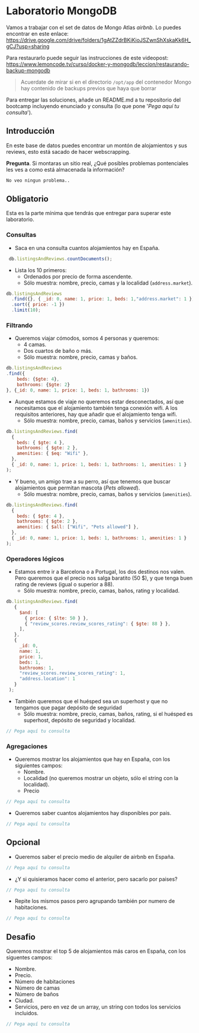 # Laboratorio MongoDB

Vamos a trabajar con el set de datos de Mongo Atlas _airbnb_. Lo puedes encontrar en este enlace: https://drive.google.com/drive/folders/1gAtZZdrBKiKioJSZwnShXskaKk6H_gCJ?usp=sharing

Para restaurarlo puede seguir las instrucciones de este videopost:
https://www.lemoncode.tv/curso/docker-y-mongodb/leccion/restaurando-backup-mongodb

> Acuerdate de mirar si en el directorio `/opt/app` del contenedor Mongo hay contenido de backups previos que haya que borrar

Para entregar las soluciones, añade un README.md a tu repositorio del bootcamp incluyendo enunciado y consulta (lo que pone '_Pega aquí tu consulta_').

## Introducción

En este base de datos puedes encontrar un montón de alojamientos y sus reviews, esto está sacado de hacer webscrapping.

**Pregunta**. Si montaras un sitio real, ¿Qué posibles problemas pontenciales les ves a como está almacenada la información?

```md
No veo ningun problema..

```

## Obligatorio

Esta es la parte mínima que tendrás que entregar para superar este laboratorio.

### Consultas

- Saca en una consulta cuantos alojamientos hay en España.

```js
 db.listingsAndReviews.countDocuments();
```

- Lista los 10 primeros:
  - Ordenados por precio de forma ascendente.
  - Sólo muestra: nombre, precio, camas y la localidad (`address.market`).

```js
db.listingsAndReviews
  .find({}, { _id: 0, name: 1, price: 1, beds: 1,"address.market": 1 })
  .sort({ price: -1 })
  .limit(10);
```

### Filtrando

- Queremos viajar cómodos, somos 4 personas y queremos:
  - 4 camas.
  - Dos cuartos de baño o más.
  - Sólo muestra: nombre, precio, camas y baños.

```js
db.listingsAndReviews
.find({
    beds: {$gte: 4},
    bathrooms: {$gte: 2}
}, {_id: 0, name: 1, price: 1, beds: 1, bathrooms: 1})
```

- Aunque estamos de viaje no queremos estar desconectados, así que necesitamos que el alojamiento también tenga conexión wifi. A los requisitos anteriores, hay que añadir que el alojamiento tenga wifi.
  - Sólo muestra: nombre, precio, camas, baños y servicios (`amenities`).

```js
db.listingsAndReviews.find(
  {
    beds: { $gte: 4 },
    bathrooms: { $gte: 2 },
    amenities: { $eq: "Wifi" },
  },
  { _id: 0, name: 1, price: 1, beds: 1, bathrooms: 1, amenities: 1 }
);

```

- Y bueno, un amigo trae a su perro, así que tenemos que buscar alojamientos que permitan mascota (_Pets allowed_).
  - Sólo muestra: nombre, precio, camas, baños y servicios (`amenities`).

```js
db.listingsAndReviews.find(
  {
    beds: { $gte: 4 },
    bathrooms: { $gte: 2 },
    amenities: { $all: ["Wifi", "Pets allowed"] },
  },
  { _id: 0, name: 1, price: 1, beds: 1, bathrooms: 1, amenities: 1 }
);
```

### Operadores lógicos

- Estamos entre ir a Barcelona o a Portugal, los dos destinos nos valen. Pero queremos que el precio nos salga baratito (50 $), y que tenga buen rating de reviews (igual o superior a 88).
  - Sólo muestra: nombre, precio, camas, baños, rating y localidad.

```js
db.listingsAndReviews.find(
   {
     $and: [
       { price: { $lte: 50 } },
       { "review_scores.review_scores_rating": { $gte: 88 } },
     ],
   },
   {
     _id: 0,
     name: 1,
     price: 1,
     beds: 1,
     bathrooms: 1,
     "review_scores.review_scores_rating": 1,
     "address.location": 1
   }
 );

```

- También queremos que el huésped sea un superhost y que no tengamos que pagar depósito de seguridad
  - Sólo muestra: nombre, precio, camas, baños, rating, si el huésped es superhost, depósito de seguridad y localidad.

```js
// Pega aquí tu consulta
```

### Agregaciones

- Queremos mostrar los alojamientos que hay en España, con los siguientes campos:
  - Nombre.
  - Localidad (no queremos mostrar un objeto, sólo el string con la localidad).
  - Precio

```js
// Pega aquí tu consulta
```

- Queremos saber cuantos alojamientos hay disponibles por pais.

```js
// Pega aquí tu consulta
```

## Opcional

- Queremos saber el precio medio de alquiler de airbnb en España.

```js
// Pega aquí tu consulta
```

- ¿Y si quisieramos hacer como el anterior, pero sacarlo por paises?

```js
// Pega aquí tu consulta
```

- Repite los mismos pasos pero agrupando también por numero de habitaciones.

```js
// Pega aquí tu consulta
```

## Desafio

Queremos mostrar el top 5 de alojamientos más caros en España, con los siguentes campos:

- Nombre.
- Precio.
- Número de habitaciones
- Número de camas
- Número de baños
- Ciudad.
- Servicios, pero en vez de un array, un string con todos los servicios incluidos.

```js
// Pega aquí tu consulta
```

